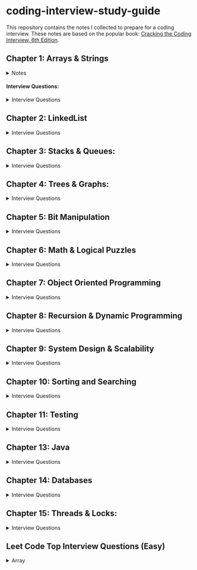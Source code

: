 # coding-interview-study-guide 
  
This repository contains the notes I collected to prepare for a coding interview. These notes are based on the popular book: [Cracking the Coding Interview, 6th Edition](https://www.amazon.com/Cracking-Coding-Interview-Programming-Questions/dp/0984782850). 

## Chapter 1: Arrays & Strings
<details>
 <summary>Notes</summary> 
  
 #### Hash Tables: A data structure that maps keys to values for highly efficient look up.
 
#### ArrayLists & Resizable Arrays   
   
#### StringBuilder 
#### Supplemental Topics: 
  + ##### Enumeration vs. Iterator  
  + ##### Collection Interface 
 </details> 

 #### Interview Questions: 
 <details> 
 <summary>Interview Questions</summary> 
 
  <details>
    <summary>1.1 IsUnique</summary>
    
  ```
  Approach 1: Brute Force
Run 2 loops with variables i and j. Compare string at i and j. If they become equal at any point, return false. 
for (int i=0; i < str.length() - 1; i++)
    for ( int j=i+1; j<str.length(); j++)
        if(str[i] == str[j]) return false;
TC: O(n’2), SC: O(1)
Approach 2: Sorting
Convert the string to char array for sorting. Use Arrays.sort() that gives O(nlgn) performance. Check array if any neighboring chars are identical. 
Arrays.sort(str.toCharArray());
for(int i=0; i < str.length() - 1; i++)
    if(str[i+1] == str[i]) return false;
return true;
TC: O(nlgn)-merge sort ST: O(n)-merge sort.
Approach 3: Use Extra Data Structure: Array (ASCII chars)
TC: O(n) or O(1 or c); SP: O(n or c=128)
Assuming ASCII chars, create an array of boolean values, where the flag at i indicates whether char. at i in the alphabet is contained in the string. The second time you see this char. You can immediately return false. Also, you can’t form a string of 280 unique chars out of 128 char alphabet. 
boolean isUniqueChars(String str) {
if (str.length() > 128) return false;

boolean[] char_set = new boolean [128]];
for(int i = 0; i < str.length(); i++){
int val = str.charAt(i); // get ascii value
if (char_set[val]) return false; // already found this char in string
char_set[val] = true;
}
return true;
}
Unicode: 2^(16): 4 bytes = 65,536
Extended ASCII: 2^(8): 1 byte = 256
Can’t use additional data structures:
Compare every char of the string to every other char of the string. This will take O(n’2) and O(1) space.
If allowed to modify the input string, we could sort the string in O(nlgn) time and linearly check the string for neighboring chars that are identical. Careful, some sorting algorithms take up extra space.
#2.TC:(n); SP(n) or O(1)
 boolean isUniqueChars(String str) {
int checker = 0;
for (int i = 0; i < str.length(); i++) {
        int val = str.charAt(i) - 'a';
 if ((checker & (1 <<  val)) > 0) {
       return false;
 }
 checker |= (1 << val);
 }
 return true;
}
Approach 3: Bit Manipulation (Without Extra Data Structure)
If we can’t use additional data structures, we can do the following:
Compare every char of the string to every other char. O(n^2), O(1)
If allowed to modify the input string, we could sort in O(nlogn) time and linearly check for neighboring chars that are identical. 

  ```
  
  </details>
     
  <details>
    <summary>1.2 Check Permutation</summary>
  
```
  1.2 Check Permutation:  Given two strings, write a method to decide if one is a permutation of the other. 
------------------------------------------------------------------------------------------------------------
Ask: if permutation is case sensitive, whitespace significant? “God” vs “dog”, “dog“ vs dog         ”.
Approach #1: Sort the strings
Observe: strings of different lengths cannot be permutations of each other. If two strings are permutations, they have the same characters, but in different orders. Therefore, sorting the strings will put the chars from two permutation in the same order. Simply, compare sorted versions of the string in one pass. 
Sort the string, simple and easy to understand, but not optimal.
String sort(String s){
char[] content = s.toCharArray();
java.util.Arrays.sort(content);
return new String(content);
}
boolean permutations(String s, String t){
If (s.length( ) != t.length()) return false;
else return sort(s).equals(sort(t));
}
Note: more clean, simple, and easy to understand. 
Time: O(nlgn). Space:O(n)
Approach #2: Array to store char count.
Check if two strings have identical character counts. We simply iterate through the str1, count how many times each unique char appears. Then, afterwards compare the two strings.
boolean permutation(String s, String t){
if(s.length() != t.length()) return false;
int [] letters = new int[128] // Assumption ASCII
// count the num of char is s.
for(int i=0; i < a.length(); i++){
int c = (int) s.charAt(i);
letters[c]++;
}
for(int i = 0; i < t.length(); i++){
// not a permutation
if(--t[i] < 0) return false;
}
}
Time: O(n). Space: O(c) c-128..
```


  </details>
  
  <details>
    <summary>1.3 Urlify</summary>
  
```
1.3 URLify: Replace all spaces in string with “%20”
------------------------------------------------------------------------------------------------------------
Common approach in string manipulation problems is to edit the string starting from the end and working backwards. This is useful because we have an extra buffer at the end, which allows us to change characters w/o worrying about what we’re overwriting. 
public String urlify(String str, int trueLengh)
    Char[] schar s.toCharArray();
    for (int i=trueLength - 1, j = schar.length - 1; i >= 0; i--){
        if(shcar[i] != ‘ ‘)
            schar[j] = schar[i];
        else
              schar[j--] = ‘0’
             schar[j--] = ‘2’
            schar[j--] = ‘%’
    // overwrite str with schar. array using for loop,
}
Time: O(n). Space O(n).

```


  </details>
  
  + 1.4 Palindrome Permutation:
  + 1.5 One Away: 
  + 1.6 String Compression:
  + 1.7 Rotate Matrix:
  + 1.8 Zero Matrix:
  + 1.9 String Rotation:
 </details> 
 
## Chapter 2: LinkedList
<details>
<summary>Interview Questions</summary>
 
  * 2.3 Return Kth to Last: Implement an algorithm to find the kth to last element of a singly linked list.
  * 2.3 Delete Middle Node: Implement an algorithm to delete a node in the middle (i.e. any node but the first and last node) of a singly linked list, given only access to that node.
  * 2.4 Partition: 
  * 2.5 Sum Lists: 
  * 2.6 Palindrome: Check if a linked list is a palindrome.
  * 2.7 Intersection: 
  * 2.8 Loop Detection: Given a circular linked list, return the node at the beginning of the loop.
</details>
 
## Chapter 3: Stacks & Queues:
<details>
 <summary>Interview Questions</summary>
 
  + 3.1 Three in One: Describe how you could use a single array to implement three stacks.
  + 3.2 Stack Min: How would you design a stack which, in addition to push and pop, has a function min, which returns the minimum element? Push, pop and min should all operate in O(1) time.
  + 3.3 Stack of Plates: Imagine a (literal) stack of plates. 
  + 3.4 Queue via Stacks: Implement a MyQueue class which implements a queue using two stacks.
  + 3.5 Sort Stack: Sort a stack such that the smallest items are on the top.
  + 3.6 Animal Shelter: 
 </details>
 
 ## Chapter 4: Trees & Graphs: 
 <details>
 <summary>Interview Questions</summary>
 
  + 4.1 Route Between Nodes: Given a directed graph, find out whether there is a route between two nodes.
  + 4.2 Minimal Tree: Given a sorted (increasing order) array with unique integer elements, create a binary tree with minimal height.
  + 4.3 List of Depths: Given a binary tree, create a linked list of all the nodes at each depth.
  + 4.4 Check Balanced: Check if a binary tree is balanced, defined as a tree such that the heights of the two subtrees of any node never differ by more than one.
  + 4.5 Validate BST: Check if a binary tree is a binary search tree.
  + 4.6 Successor: Find the "next" node (in-order successor) of a given node in a binary search tree. Assume that each node has a link to its parent.
  + 4.7 Build Order: 
  + 4.8 First Common Ancestor: Find the first common ancestor of two nodes in a binary tree. Avoid storing additional nodes in a data structure. Note: This is not necessarily a binary search tree.
  + 4.9 BST Sequence: A binary search tree was created by traversing through an array from left to right and inserting each element. Given a binary search tree with distinct elements, printall possible arrays that could have led to this tree.
  + 4.10 Check Subtree: T1 and T2 are two very large binary trees, with T1 much bigger than T2. Determine if T2 is a subtree of T1.
  + 4.11 Random Node: 
  + 4.13 Paths with Sum: Given a binary tree with each node containing an integer value (positive or negative). Count the number of paths that sum to a given value. The path does not need to start or end at the root or a leaf, but it must go downwards from the parent nodes to child nodes.
 </details>
  
## Chapter 5: Bit Manipulation
<details>
 <summary>Interview Questions</summary>
 
  + 5.1 Insertion: 
  + 5.2 Binary to String: Given a real number between 0 and 1 that is passed in as a double, print the binary representation. If the number cannot be represented accurately in binary with at most 32 characters, print "ERROR".
  + 5.3 Flip Bit to Win: You have an integer and you can flip exactly one bit from a 0 to a 1. Find the length of the longest sequence of 1s you could create.
  + 5.4 Next Number: Given a positive integer, print the next smallest and the next largest number that have the same number of 1 bits in their binary representation.
  + 5.5 Debugger: Explain what the following code does: ((n & (n-1) == 0). 
  + 5.6 Conversion: Determine the number of bits you would need to flip to convert integer A to integer B. 
  + 5.7 Pairwise Swap: Swap odd and even bits in an integer with as few instructions as possible. 
  + 5.8 Draw Line: A monochrome screen is stored as a single array of bytes, allowing eight consecutive pixels to be stored in one byte. The screen has width w, where w is divisible by 8 (i.e. no byte will be split across rows). The height of the screen can be derived from the length of the array and the width. Draw a horizontal line from (x1, y) to (x2, y).

 </details>
 
  ## Chapter 6: Math & Logical Puzzles  
  <details>
 <summary>Interview Questions</summary>
 
  + 6.1 The Heavy Pill: You have 20 bottles of pills. 19 bottles have 1.0 gram pills, but one has pills of weight 1.1 grams. Given a cale that provides an exact measurement. How would you find the heavy bottle? Note: You can only use the scale once.
  + 6.2 Basketball: You have a basketball hoop and someone says that you can play one of two games. Game 1: You get one shot to make the hoops. Game 2: You get three shots and you have to make two of three shots. If p is the probability of making a particular shot, for which values of p should you pick one game or the other?
  + 6.3 Dominos: There is an 8x8 chessboard in which two diagonally opposite corners have been cut off. You are given 31 dominos, and a single domino can cover exactly two squares. Can you use the 31 dominos to cover the entire board? Prove you answer (by providing an example or showing why it's impossible).
  + 6.4 Ants on a Triangle: There are three ants on different vertices of a triangle. What is the probability of collision (between any two or all of them) if they start walking on the sides of the triangle? Assume that each ant randomly picks a direction, with either direction being equally likely to be chosen, and that they walk at the same speed. Similarly, find the probability of collision with n ants on an n-vertex polygon. 
  + 6.5 Jugs of Water: You have a five-quart jug, and an unlimited supply of water
  + 6.6 Blue-Eyed Island:
  + 6.7 The Apocalypse:
  + 6.8 The Egg Drop Problem:
  + 6.9 100 Lockers:
  + 6.10 Poison:
</details>

## Chapter 7: Object Oriented Programming
<details>
 <summary>Interview Questions</summary>
 
  + 7.1 Deck of Cards: Design the data structure for a generic deck of cards. Explain how you would subclass the data structure to implement blackjack.
  + 7.2 Call Center:
  + 7.3 Jukebox: Design a musical jukebox using object-oriented principles
  + 7.4 Parking Lot: Design a parking lot using object-oriented principles
  + 7.5 Online Book Reader: Design the data structure for an online book reader system.
  + 7.6 Jigsaw: Implement an NxN jigsaw puzzle. Design the data structure and explain an algorithm to solve the puzzle. Assume that you have a fitswith method, which when passed two puzzle edges, reutrns true if the two edges belong together.
  + 7.7 Chat Server: Explain how you would design a chat server. In particular, provide details about the varaious backend components, classes, and methods. What would be the hardest problems to solve?
  + 7.8 Othello: Othello is played as follows: Each Othello piece is white on one side and black on the other. When a piece is surrounded by its opponents on both the left and right sides, or both the top and bottom, it is said to be captured and its color is flipped. On you turn, you must capture at least one of your opponent's pieces. The game ends when either user has no more valid moves. The win assigned to the person with the most pieces. Implement the object oriented design for Othello.
  + 7.9 Circular Array: Implement a CircularArray class that supports an array-like data structure which can be efficiently rotated. If possible, the class should use a generic type (also called a template), and should support iteration via the standard for each loop (for (Obj 0 : circularArray) notation.
  + 7.10 Minesweeper:
  + 7.11 File System:
  + 7.12 Hash Table: Design and implement a hash table which uses chaining (linked lists) to handle collisions.
</details>

## Chapter 8: Recursion & Dynamic Programming
<details>
 <summary>Interview Questions</summary>
 
  + 8.1 Triple Step: A child is running up a staircase with n steps and can hop either 1 step, 2 steps, or 3 steps at a time. Implement a method to count how many possible ways the hcild can run up the stairs.
  + 8.2 Robot in a Grid: Imagine a robot sitting on the upper left corner of grid with r rows and c columns. The robot can only move in two directions, right and down, but certain cells are "off-limits" such that the robot cannot step on them. Design an algorithm to find a path for the robot from the top left to the bottom right. 
  + 8.3 Magic Index: A magic index in an array A[0 ... n-1]  is defined to be an index such that A[i] = i. Given a sorted array of distinct integers, write a method to find a magic index, if one exists, in array A. 
  + 8.4 Power Set: Write a method to return all subsets of a set.
  + 8.5 Recursive Multiply: Write a recursive function to multiply two positive integers without using * operator. You can use addition, subtraction, and bit shifting, but you should minimize the number of those operations. 
  + 8.6 Towers of Hanoi: In the classic problem of the Towers of Hanoi, you have 3 towers and N disks of different sizes which can slide onto any tower. The puzzle starts with disks sorted in ascending order of size from top to bottom (i.e., each disk sits on top of an even larger one). You have the following constraints:
  * Only one disk can be moved at a time.
  * A disk is slid off the otp of one tower onto another tower.
  * A disk cannot be placed on top of a smaller disk.
  * Write a program to move the disks from th efirst tower to the last usings stacks.
  + 8.7 Permutations without Dups: Write a method to compute all permutations of a string of unique characters.
  + 8.8 Permutations with Dups: Write a method to compute all permutations of a string whose characters are not necessarily unique. The list of permutations should not have duplicates.
  + 8.9 Parens: Implement an algorithm to print all valid (e.g., properly opened and closed) combinations of n pairs of parentheses.
  + 8.10 Paint Fill: Implement the 
  + 8.11 Coins:
  + 8.12 Eight Queens:
  + 8.13 Stack of Boxes:
  + 8.14 Boolean Evaluation:
</details>

## Chapter 9: System Design & Scalability
<details>
 <summary>Interview Questions</summary>
 
  + 9.1 Stock Data: Imagine you are building some sort of service that will be called by up to 1,000 client applications to get simple end-of-day stock price information (open, close, high, low). You may assume that you already have the data, and you can store it in any format you wish. How would you design the client-facing service that provides the inforomation to client applications? You are responsible for the development, rollout, and ongoing monitoring and maintenance of the feed. Describe the different methods you considered and why you would recommend your approach. Your service can use any technologies you wish, and can distribute the information to the client application in any mechanism you choose.
  + 9.2 Social Network: How would you design the data structure for a very large social network like Facebook or LinkedIn? Design how you would design an algorithm to show the shortest path between two people?
  + 9.3 Web Crawler: If you were designing a web crawler, how would you avoid getting into infinite loops?
  + 9.4 Duplicate URLs: You have 10 billion URLs. How would you detect the duplicate documents? In this case, assume "duplicate" means the URLs are identical.
  + 9.5 Cache: Imagine a web server for a simplified search engine. This systemm has 100 machines to respond to search queries, which may then call out using ```processSearch(string query)``` to another cluster of machines to actually get the result. The machine which responds to a given query is chosen at random, so you cannot guarantee that the same machine will always respond to the same request. The method ```processSearch``` is very expensive. Design a caching mechanism for the most recent queries. Be sure to explain how you would update the cache when data changes.
  + 9.6 Sales Rank: A large eCommerce wishes to list the best-selling products, overall and by category. For example, one product might be the #1056th best-selling product overall but the #13th best-selling product under "Sports Equipment" and the #24th best-selling product under "Safety". Describe how you would design this system?
  + 9.7 Personal Financial Manager: Explain how you would design a personal financial manager (like mint.com). This system would connect to your bank accounts, analyze your spending habits, and make recommendations.
  + 9.8 Pastebin: Design a system like pastebin, where a usercan enter a piece of text and get a randomly generated URL to access it.  
</details>

## Chapter 10: Sorting and Searching
<details>
 <summary>Interview Questions</summary>
 
  + 10.1 Sorted Merge: Given two sorted arrays, A and B, where A has a large enough buffer at the end to hold B. Write a method to merge B into A in sorted order.
  + 10.2 Group Anagrams: Sort an array of strings so that all the anagrams are next to each other.
  + 10.3 Search in Rotated Array: Given a sorted array of n integers that has been rotated an unkown number of times, write code to find an element in the array. Assume that the array was orginally sorted in increasing order. 
  + 10.4 Sorted Search, No Size: 
  + 10.5 Sparse Search: Given a sorted array of strings that is interspersed with empty strings, write a method to find the location of a given string.
  + 10.6 Sort Big File: Imagine you have a 20 GB file with one string per line. Explain how you would sort the file.
  + 10.7 Missing Int: 
  + 10.8 Find Duplicates:
  + 10.9 Sorted Matrix Search:
  + 10.10 Rank from Stream:
  + 10.11 Peaks and Valleys:
</details>

## Chapter 11: Testing
<details>
 <summary>Interview Questions</summary>
 
  + 11.1 Mistake: Find the mistake(s) in the following code:
  + 11.2 Random Crashes:
  + 11.3 Chess Test:
  + 11.4 No Test Tools: How would you load test a webpage without using any test tools?
  + 11.5 Test a Pen: How would you test a pen?
  + 11.6 Test an ATM: How would you test an ATM in a distributed banking system?
</details>

## Chapter 13: Java
<details>
 <summary>Interview Questions</summary>
 
  + 13.1 Private Constructor: In terms of inheritance, which is the effect of keeping a constructor private?
  + 13.2 Return from Finally: In Java, does the finally block get executed if we insert a return statement inside the try block of a try-catch-finally?
  + 13.3 Final, etc.: What is the difference between final, finally, and finalize?
  + 13.4 Generics vs. Templates: Explain the difference between templates in C++ and generics in Java.
  + 13.5 TreeMap, HashMap, LinkedHashMap: Explain the differences between TreeMap, HashMap, and LinkedHashMap. Provide an example of when each one would be best.
  + 13.6 Object Reflection: Explain what object reflection is in Java and why it is useful.
  + 13.7 Lambda Expressions: There is a class Country that has methods getContinent() and getPopulation(). Write a funciton 
  ```int getPopulation(List<Country> countries, String continent)``` that computes the total population of a given continent, given a list of all countries and the name of a continent.
  + 13.8 Lambda Random: Using Lambda expressions, write a function ```List<Integer> getRandomSubset(List<Integer> list)``` that returns a random subset of arbitrary size. All subsets (including the empty set) should be equally likely to be chosen.
</details>

## Chapter 14: Databases
<details>
 <summary>Interview Questions</summary>
  
  + Questions 1 through 3 refer to the database schema at the end of the chapter. Each apartment can have multiple tenants, and each tenant can have multiple apartments. Each apartment belongs to one building, and each building belongs to one complex. 
  + 14.1 Multiple Apartments: Write a SQL query to get a list of tenants who are renting more than one apartment.
  + 14.2 Open Requests: Write a SQL query to get a list of all buildings and the number of open requests (Requests in which status equals 'Open').
  + 14.3 Close All Requests: Building #11 is undergoing a major renovation. Implement a query to  close all requests from apartments in this building.
  + 14.4 Joins: What are the different types of joins? Please explain how they differ and why certain types are better in certain situations.
  + 14.5 Denormalization: What is denormalization? Explain the pros and cons?
  + 14.6 Entity-Relationship Diagram: Draw an entity-relationship diagram for a database with companies, people, and professionals (people who work for companies). 
  + 14.7 Design Grade Database: Imagine a simple database storing information for student's grades. Design what this database might look like and provide a SQL query to return a list of the honor roll students (top 10%), sorted by their grade point average.
</details>

## Chapter 15: Threads & Locks:
<details>
 <summary>Interview Questions</summary>
  
  + 15.1 Thread vs Process: What's the difference between a thread and a process?
  + 15.2 Context Switch: How would you measure the time spent in a context switch?
  + 15.3 Dining Philosophers: In the famous dining philosoper problem, a bunch of philosophers are sitting around a circular table with one chopstick between each of them. A philosopher needs both chopsticks to eat, and always picks up the left chopstick before the right one. A deadlock could potentially occur if all the philosophers reached for the left chopstick at the same time. Using threads and locks, implement a simulation of the dining philosopher problem that prevents dead-locks.
  + 15.4 Deadlock-Free Class: Design a class which provides a lock only if there are no possible deadlocks.
  + 15.5 Call In Order: Suppose we have the following code: <br />
  ```
  public class foo {
    public Foo(){ ... }
    public void first() { ... }
    public void second() { ... }
    public void third() { ... }
  }
  ```
  The same instance of Foo will be passed to three different threads. ThreadA will call first, threadB will call second, and threadC will call third. Design a mechanism to ensure that first is called before second and second is called before third.
  + 15.6 Synchronized Methods: You are given a class with synchronized method A and a normal method B, If you have two threads in one instance of a program, can they execute A at the same time? Can they execute A and B at the same time?
  + 15.7 FizzBuzz: In the classic problem FizzBuzz, you are told to print the numbers from 1 to n. However, when the number is divisible by 3, print "Fizz". When it is divisible by 5, print "Buzz". When it is divisible by 3 and 5, print "FizzBuzz". In this problem, you are asked to do this in a multithreaded way. Implement a multithreaded version of FizzBuzz with four threads. One thread checks for divisiblity of 3 and prints "Fizz". Another thread is responsible for divisibility of 5 and prints "Buzz". A third thread is responsible for divisibility of 3 and 5 and prints "FizzBuzz". A fourth thread does the numbers. 
</details>

## Leet Code Top Interview Questions (Easy)
<details>
 <summary>Array</summary>

* 1.1 Remove Duplicates from Sorted Array
```
Approach 1: Two Pointers
Since the array is already sorted, we can keep two pointers i and j, where i is the slow-runner and j is the fast-runner. As long as nums[i] = nums[j], we increment j to skip the duplicate. 
When we encounter nums[i] /=  nums[j], the duplicate run has ended, so we must copy its value to nums[i + 1], i is then incremented and we repeat the same process again until j reaches the end of the array.
public int removeDuplicates(int[] nums) {
        if(nums.length <= 1 ) return nums.length; 
        int i = 0;
        for(int j = 1; j < nums.length; j++){
            if(nums[i] != nums[j]){
                nums[++i] = nums[j]; 
            }
        }
        return i + 1;
 }
 ```

Time: O(n), n being the length of the array, Space: O(1)

* 1.2 Best Time to Buy and Sell Stocks
```
public int maxProfit(int[] prices) {
        int profit = 0;        
        for(int i = 0; i < prices.length - 1; i++) {
            if(prices[i + 1] > prices[i]) profit += (prices[i + 1] -   prices[i]);
        }        
        return profit;
}```
* 1.3 Rotate Array
* 1.4 Contains Duplicate
* 1.5 Single Number
* 1.6 Intersection of Two Arrays II
* 1.7 Plus One
* 1.8 Move Zeroes
* 1.9 Two Sum
* 2.0 Valid Sudoku
* 2.1 Rotate Image
</details>

<details>
 <summary>Strings</summary>

* 1.1 Reverse String
* 1.2 Reverse Integer
* 1.3 First Unique Character in a String
* 1.4 Valid Anagram
</details>

## Programming Interview Exposed 
<details>
 <summary>Reading Notes</summary>
 
### Preface:
You’ll get as much out of this book as you put into it. Take some time trying to work through the problems before you read the solutions. Deliberate practice.
If you work on learning to solve not just the specific problems we present, but the types of problems we present, you’ll be able to handle anything they throw at you in an interview
Learning by watching is never as effective as learning by doing. If you want to get the most out of this book, you will have to work out the problems yourself. 
After you read a problem, put the book down and try to work out the solution.
### Introduction:
Landing a great programming job isn’t a matter of luck; it’s a matter of preparation. Software firms want to hire great programmers who can work well with others to successfully produce great products.
Programming interview do not assess essential skills such as: communicating, teamwork, architecture, management of large codebases, discipline to consistently produce reliable code on schedule; and the ability to tackle a large projects.
How to use the book: 
Preparation is the key to mastering the programming interview process.
Don’t skip or gloss over the material you don’t understand.
### Chapter 1: Before the Search:
The best programmers are passionate about their work.
Know yourself: know they type of programmer you want to be.
Do well in school: Although grades aren’t everything, they are one measure that companies use to rank new graduates with little job experience.
### Chapter 2: The Job Application Process:
When an offer is made, do not accept it immediately. Give yourself time to consider it.
Look over the offer, try to negotiate a better deal, no matter what the recruiter says.
Recruiter’s job is to do everything necessary to get you to accept the offer at the lowest possible salary.
### Chapter 3: Approaches to Programming Problems:
How a candidate performs during the programming interviews is the main determinant of whether an offer is made.
Many of the questions are designed to take up to an hour to solve, so don’t get frustrated if you don’t see the answer right away. 
Note: These problems are hard! Some of the questions are designed to see how you handle a problem when you don’t immediately see the solution. 
### The Process
The point of the coding questions is to determine how well you can code. It’s the most important part of the interview.
Show the interviewer that you understand the underlying concepts, not that you’ve managed to memorize the answer to a programming puzzle.

### Solving the Problems: (discussion between you and the interviewer)
1. Make sure you understand the problem. Ask the right clarifying question.
2. When you understand the question, try a simple example.
3 a. Find the brute force solution.
3 b. Focus on the algorithms and data structures you will use to solve the problem
4. After you figure out your algorithm & how you can implement it, explain your solution to the interviewer. 
5. While you code, explain what you’re doing. Narrate your code.
6. Ask questions when necessary.
7. After you write the code for a problem, immediately verify that the code works by tracing through it with an example.Helps to flush out minor errors and bugs.
8. Make sure you check your code for all errors and special cases, especially boundary conditions. 
9. State the time and space complexity.

### When you get stuck:
Show interest in the problem and keep trying to solve it.
Note: Go back to an example. Try to move from the specific example to the general case and from there to the solution.
Try a different data structure.

 </details>

## Elements of the Programming Interview:
<details>
 <summary>Notes</summary>
 
 ### Introduction:
EPI aims to help engineers interviewing for software development positions. Primary focus on data structures (d.s.), algorithms (algors), system design (s.d.), and problem solving. 
Don’t waste precious time on topics you do not need to know. Dijkstra’s and other related algorithms should not be of importance. Master array, linked lists and string problems. Then, trees and graphs. 
### Chapter 1: 
### Getting Ready:
Before everything else, getting ready is the secret of success. -H. Ford.
Strategies For a Great Interview
The essence of strategy is choosing what not to do
### Approaching the Problem:
Clarify the question: A good way of clarifying the question is to state a concrete instance of the problem. For example, if the question is “find the first occurrence of a number greater than k in a sorted array”, you could ask “if the input array is <2,20,30> and k is 3, then are you supposed to return 1, the index of 20?” These questions can be formalized as unit tests.
Ask interviewer what time and space complexity s/he would like in your solution.
Work on concrete examples:
Spell out the brute force solution:
### Think out loud:
Apply patterns from past problem:
Focus on the top-level algorithms: Specify you will handle the main algorithm first, then the corner cases. Add TODO comments for portions that you want to come back to.
### General Conversation:
The point of this conversation is to answer the following questions:
Can the candidate clearly communicate a complex idea?
Is the candidate passionate about his work?
Is there a potential interest match with some project?
The only failures and mistakes in life are the ones you do not learn from.
### Conducting An Interview:
If you know both yourself and your enemy, you can win numerous battles without jeopardy. - “The Art of War”, Sun Tzu, 515 B.C.	
### Problem Solving: 
It’s not that I’m so smart, it’s just that I stay with problems longer. - A. Einstein
Bear in mind developing problem solving skills is like learning to play a musical instrument--books and teachers can point you in the right direction, but only your hard work will take you there.
### 4.1 Data structure review:
1. d.s - is a way of storing and organizing related data items so that they can be manipulated efficiently. 
2. Binary trees: used to represent hierarchical relationships.
3. Hash Tables: a d.s. Used to store keys, optionally, with corresponding values. Inserts, deletes, and lookups run O(1) time on average. One caveat is that these functions require good hash function--a mapping from the set of all possible keys to the integers which is similar to a uniform random assignment. Another caveat is that if the number of keys that is to be stored is not known in advance then the hash table needs to be periodically resized, which depending on how the resizing is implemented, can lead to some updates having O(n) complexity. 

 </details>
